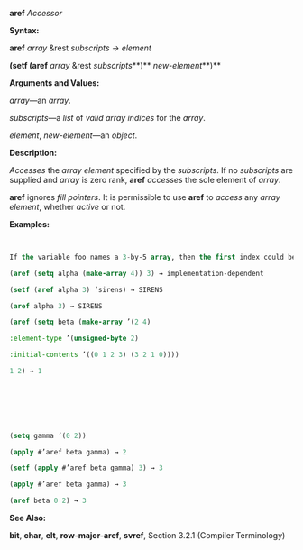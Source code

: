 **aref** *Accessor* 



**Syntax:** 



**aref** *array* &amp;rest *subscripts → element* 



**(setf (aref** *array* &amp;rest *subscripts***)** *new-element***)** 



**Arguments and Values:** 



*array*—an *array*. 



*subscripts*—a *list* of *valid array indices* for the *array*. 



*element*, *new-element*—an *object*. 



**Description:** 



*Accesses* the *array element* specified by the *subscripts*. If no *subscripts* are supplied and *array* is zero rank, **aref** *accesses* the sole element of *array*. 



**aref** ignores *fill pointers*. It is permissible to use **aref** to *access* any *array element*, whether *active* or not. 



**Examples:**
```lisp
 

If the variable foo names a 3-by-5 array, then the first index could be 0, 1, or 2, and then second index could be 0, 1, 2, 3, or 4. The array elements can be referred to by using the *function* **aref**; for example, (aref foo 2 1) refers to element (2, 1) of the array. 

(aref (setq alpha (make-array 4)) 3) → implementation-dependent 

(setf (aref alpha 3) ’sirens) → SIRENS 

(aref alpha 3) → SIRENS 

(aref (setq beta (make-array ’(2 4) 

:element-type ’(unsigned-byte 2) 

:initial-contents ’((0 1 2 3) (3 2 1 0)))) 

1 2) → 1 



 

 

(setq gamma ’(0 2)) 

(apply #’aref beta gamma) → 2 

(setf (apply #’aref beta gamma) 3) → 3 

(apply #’aref beta gamma) → 3 

(aref beta 0 2) → 3 


```
**See Also:** 



**bit**, **char**, **elt**, **row-major-aref**, **svref**, Section 3.2.1 (Compiler Terminology) 



